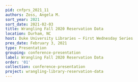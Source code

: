 ```yaml
---
pid: cnfprs_2021_11
authors: Zoss, Angela M.
sort_year: 2021
sort_date: 2021-02-03
title: Wrangling Fall 2020 Reservation Data
location: Durham, NC
host: Duke University Libraries – First Wednesday Series
pres_date: February 3, 2021
type: Presentation
grouping: conference-presentation
label: Wrangling Fall 2020 Reservation Data
order: '01'
collection: conference-presentation
project: wrangling-library-reservation-data
---
```

